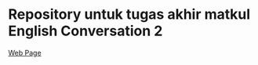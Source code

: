 # Repository untuk tugas akhir matkul English Conversation 2
<a href="https://raflinst.github.io/LearningWebBlog/page/">Web Page </a>
